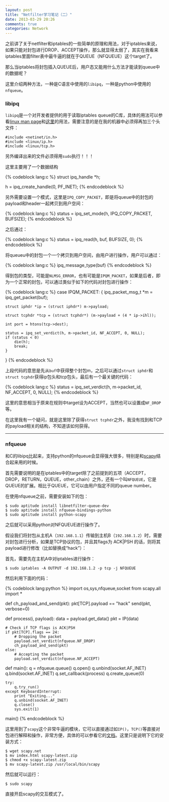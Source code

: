 ```yaml
---
layout: post
title: "Netfilter学习笔记（二）"
date: 2013-03-29 20:26
comments: true
categories: Network
---
```


之前讲了关于netfilter和iptables的一些简单的原理和用法，对于iptables来说，如果只能对封包进行DROP、ACCEPT操作，那么就显得太弱了，其实在我看来iptables里面filter表中最牛逼的就在于QUEUE（NFQUEUE）这个target了。

那么当iptables将封包插入QUEUE后，用户态又能用什么方法才能读到queue中的数据呢？

这里介绍两种方法，一种是C语言中使用的`libipq`，一种是python中使用的`nfqueue`。

<!-- more -->

### libipq

`libipq`是一个对开发者提供的用于读取iptables queue的C库，具体的用法可以参看[linux man page](http://linux.die.net/man/3/libipq)和[这里](http://www.imchris.org/projects/libipq.html)的用法，需要注意的是在我的机器中必须得再加三个头文件：
	
	#include <netinet/in.h>
	#include <linux/ip.h>
	#include <linux/tcp.h>

另外编译出来的文件必须得用`sudo`执行！！！

这里主要用了一个数据结构

{% codeblock lang:c %}
struct ipq_handle *h;

h = ipq_create_handle(0, PF_INET);
{% endcodeblock %}

另外需要设置一个模式，这里是`IPQ_COPY_PACKET`，即是将queue中的封包的payload和header一起拷贝到用户空间：

{% codeblock lang:c %}
status = ipq_set_mode(h, IPQ_COPY_PACKET, BUFSIZE);
{% endcodeblock %}

之后通过：

{% codeblock lang:c %}
status = ipq_read(h, buf, BUFSIZE, 0);
{% endcodeblock %}

将queueu中的封包一个一个拷贝到用户空间，由用户进行操作，用户可以通过：

{% codeblock lang:c %}
ipq_message_type(buf)
{% endcodeblock %}

得到包的类型，可能是`NLMSG_ERROR`，也有可能是`IPQM_PACKET`，如果是后者，即为一个正常的封包，可以通过类似于如下的代码对封包进行操作：

{% codeblock lang:c %}
case IPQM_PACKET: {
	ipq_packet_msg_t *m = ipq_get_packet(buf);

	struct iphdr *ip = (struct iphdr*) m->payload;

	struct tcphdr *tcp = (struct tcphdr*) (m->payload + (4 * ip->ihl));

	int port = htons(tcp->dest);        	

	status = ipq_set_verdict(h, m->packet_id, NF_ACCEPT, 0, NULL);
	if (status < 0)
		die(h);
		break;
	}
}
{% endcodeblock %}

上段代码的意思是先从`buf`中获得整个封包m，之后可以通过`struct iphdr`和`struct tcphdr`获得ip包头和tcp包头，最后有一个最关键的代码：

{% codeblock lang:c %}
status = ipq_set_verdict(h, m->packet_id, NF_ACCEPT, 0, NULL);
{% endcodeblock %}

这里的意思相当于原来在规则中target设为ACCEPT，当然也可以设置成`NF_DROP`等。

在这里我有一个疑问，就是这里除了获得`struct tcphdr`之外，我没有找到和TCP的payload相关的结构，不知道该如何获得。

------

### nfqueue

和C的libipq比起来，支持python的nfqueue会显得强大很多，特别是和[scapy](http://www.secdev.org/projects/scapy/)结合起来用的时候。

首先需要说明的是在iptables中的target除了之前提到的五项（ACCEPT，DROP，RETURN，QUEUE，other_chain）之外，还有一个叫`NFQUEUE`，它是QUEUE的扩展。相比于QUEUE，它可以由用户指定不同的queue number。

在使用nfqueue之前，需要安装如下的包：

	$ sudo aptitude install libnetfilter-queue-dev
	$ sudo aptitude install nfqueue-bindings-python
	$ sudo aptitude install python-scapy

之后就可以采用python对NFQUEUE进行操作了。

假设我们将封包从主机A（`192.168.1.1`）传输到主机B（`192.168.1.2`）时，需要对封包进行分析，如果是TCP协议的包，并且其flags为 ACK|PSH 的话，则将其payload进行修改（比如替换成“hack”）：

首先，需要先在主机A中对iptables进行操作：

	$ sudo iptables -A OUTPUT -d 192.168.1.2 -p tcp -j NFQUEUE

然后利用下面的代码：

{% codeblock lang:python %}
import os,sys,nfqueue,socket
from scapy.all import *

def ch_payload_and_send(pkt):
	pkt[TCP].payload == "hack"
	send(pkt, verbose=0)

def process(i, payload):
	data = payload.get_data()
	pkt = IP(data)

	# Check if TCP flags is ACK|PSH
	if pkt[TCP].flags == 24:
		# Dropping the packet
		payload.set_verdict(nfqueue.NF_DROP)
		ch_payload_and_send(pkt)
	else:
		# Accepting the packet
		payload.set_verdict(nfqueue.NF_ACCEPT)
	
def main():
	q = nfqueue.queue()
	q.open()
	q.unbind(socket.AF_INET)
	q.bind(socket.AF_INET)
	q.set_callback(process)
	q.create_queue(0)

	try:
		q.try_run()
	except KeyboardInterrupt:
		print "Exiting..."
		q.unbind(socket.AF_INET)
		q.close()
		sys.exit(1)

main()
{% endcodeblock %}

这里用到了`scapy`这个非常牛逼的模块，它可以直接通过如`IP()`，`TCP()`等直接对包进行解释和操作，非常方便，具体的可以参看它的[文档](http://www.secdev.org/projects/scapy/doc/)。这里只是说明下它的安装方式：

	$ wget scapy.net
	$ mv index.html scapy-latest.zip
	$ chmod +x scapy-latest.zip
	$ mv scapy-latest.zip /usr/local/bin/scapy

然后就可以运行：

	$ sudo scapy

直接开启scapy的交互模式了。


